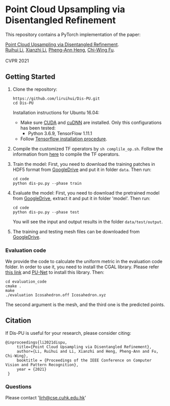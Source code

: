 # Point Cloud Upsampling via Disentangled Refinement

This repository contains a PyTorch implementation of the paper:

[Point Cloud Upsampling via Disentangled Refinement](http://arxiv.org/abs/2106.04779). 
<br>
[Ruihui Li](https://liruihui.github.io/), 
[Xianzhi Li](https://nini-lxz.github.io/),
[Pheng-Ann Heng](http://www.cse.cuhk.edu.hk/~pheng/), 
[Chi-Wing Fu](http://www.cse.cuhk.edu.hk/~cwfu/).
<br>
<br>
CVPR 2021

## Getting Started

1. Clone the repository:

   ```shell
   https://github.com/liruihui/Dis-PU.git
   cd Dis-PU
   ```
   Installation instructions for Ubuntu 16.04:
   * Make sure <a href="https://docs.nvidia.com/cuda/cuda-installation-guide-linux/index.html">CUDA</a>  and <a href="https://docs.nvidia.com/deeplearning/sdk/cudnn-install/index.html">cuDNN</a> are installed. Only this configurations has been tested: 
     - Python 3.6.9, TensorFlow 1.11.1
   * Follow <a href="https://www.tensorflow.org/install/pip">Tensorflow installation procedure</a>.
     
2. Compile the customized TF operators by `sh complile_op.sh`. 
   Follow the information from [here](https://github.com/yanx27/PointASNL) to compile the TF operators. 
   
3. Train the model:
    First, you need to download the training patches in HDF5 format from [GoogleDrive](https://drive.google.com/open?id=13ZFDffOod_neuF3sOM0YiqNbIJEeSKdZ) and put it in folder `data`.
    Then run:
   ```shell
   cd code
   python dis-pu.py --phase train
   ```

4. Evaluate the model:
    First, you need to download the pretrained model from [GoogleDrive](https://drive.google.com/file/d/1SL1kcqex6rRrpjRp4fH-6XrVHyy1bYas/view?usp=sharing), extract it and put it in folder 'model'.
    Then run:
   ```shell
   cd code
   python dis-pu.py --phase test
   ```
   You will see the input and output results in the folder `data/test/output`.
   
5. The training and testing mesh files can be downloaded from [GoogleDrive](https://drive.google.com/open?id=1BNqjidBVWP0_MUdMTeGy1wZiR6fqyGmC).

### Evaluation code
We provide the code to calculate the uniform metric in the evaluation code folder. In order to use it, you need to install the CGAL library. Please refer [this link](https://www.cgal.org/download/linux.html) and  [PU-Net](https://github.com/yulequan/PU-Net) to install this library.
Then:
   ```shell
   cd evaluation_code
   cmake .
   make
   ./evaluation Icosahedron.off Icosahedron.xyz
   ```
The second argument is the mesh, and the third one is the predicted points.

## Citation

If Dis-PU is useful for your research, please consider citing:

    @inproceedings{li2021dispu,
         title={Point Cloud Upsampling via Disentangled Refinement},
         author={Li, Ruihui and Li, Xianzhi and Heng, Pheng-Ann and Fu, Chi-Wing},
         booktitle = {Proceedings of the IEEE Conference on Computer Vision and Pattern Recognition},
         year = {2021}
     }


### Questions

Please contact 'lirh@cse.cuhk.edu.hk'

